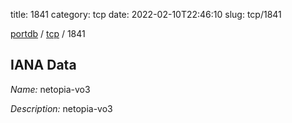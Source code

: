 title: 1841
category: tcp
date: 2022-02-10T22:46:10
slug: tcp/1841

[portdb](/) / [tcp](/category/tcp.html) / 1841


## IANA Data

_Name:_ netopia-vo3

_Description:_ netopia-vo3

